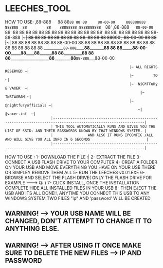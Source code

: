# LEECHES_TOOL
HOW TO USE:
          ,88-888`   `88       88` 88 88 88     88-00-00     888888888        888888  88         88    88888888 8888888888   `88'   ,88-888`   88-00-00`
        88'            88     88   88    88     88           88     88          88    88         88    88           88        88   88'         88
       88.              88  88     88   88      88           88-88-888 |~~~|    88    88         88    88 88 88     88        88  88.          88
       88                 88       88000',      88-00-00     88  88    |~~~|    88    88         88          88     88        88  88           88-00-00
        88                88       88    88     88           88   88      88    88     88       88     88 88 88     88        88   88          88
__________`88-888`________88_______88 88 88_____88-00-00_____88____88______88 88_________88 88 88___________________88________88____`88-888`___88-00-00
        
                                                             |~ ALL RIGHTS RESERVED ~|
                                                             |~         TO          ~|
                                                             |~  NiGhTFuRy & VAXER  ~|
                                                                  |~ INSTAGRAM ~|
                                                             |~  @nightfuryofficials ~|
                                                                 ~|  @vaxer.inf  ~|
                         |----------------------------------------------------------------------------------------------------------------|                  
                         | THIS TOOL AUTOMATICALLY RUNS AND GIVES YOU THE LIST OF SSIDs AND THEIR PASSWORDS KNOWN BY THAT WINDOWS SYSTEM. |
                         |                AND ALSO IT RUNS IPCONFIG /ALL AND WILL GIVE YOU ALL INFO IN 6 SECONDS                          |
                         |----------------------------------------------------------------------------------------------------------------|
                                                                
HOW TO USE :
1- DOWNLOAD THE FILE :|
2- EXTRACT THE FILE
3- CONNECT A USB FLASH DRIVE TO YOUR COMPUTER
4- CREAT A FOLDER ON YOUR USB AND MOVE EVERYTHING YOU HAVE ON YOUR USB THERE OR SIMPLEY REMOVE THEM ALL
5- RUN THE LEECHES v0.01.EXE
6- BROWSE AND SELECT THE FLASH DRIVE( ONLY THE FLASH DRIVE FOR EXAMPLE ---> Q: )
7- CLICK INSTALL, ONCE THE INSTALLATION COMPLETE HIDE ALL INSTALLED FILES IN YOUR USB
8- THEN EJECT THE USB AND ITS ALL DONE!!, ANYTIME YOU CONNECT THIS USB TO ANY WINDOWS SYSTEM TWO FILES "ip" AND 'password' WILL BE CREATED

WARNING! --> YOUR USB NAME WILL BE CHANGED, DON'T ATTEMPT TO CHANGE IT TO ANYTHING ELSE.
----------- 
WARNING! --> AFTER USING IT ONCE MAKE SURE TO DELETE THE NEW FILES --> IP AND PASSWORD
----------
